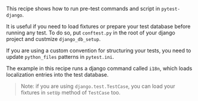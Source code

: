 This recipe shows how to run pre-test commands and script in `pytest-django`.

It is useful if you need to load fixtures or prepare your test database before running any test. To do so, put `conftest.py` in the root of your django
project and custmize `django_db_setup`.

If you are using a custom convention for structuring your tests, you need to update `python_files` patterns in `pytest.ini`.

The example in this recipe runs a django command called `i18n`, which loads localization entries into the test database.

> Note: if you are using `django.test.TestCase`, you can load your fixtures in `setUp` method of `TestCase` too.

